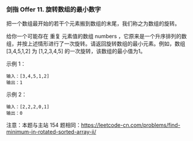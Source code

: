 ### 剑指 Offer 11. 旋转数组的最小数字
把一个数组最开始的若干个元素搬到数组的末尾，我们称之为数组的旋转。

给你一个可能存在 重复 元素值的数组 numbers ，它原来是一个升序排列的数组，并按上述情形进行了一次旋转。请返回旋转数组的最小元素。例如，数组 [3,4,5,1,2] 为 [1,2,3,4,5] 的一次旋转，该数组的最小值为1。

示例 1：

	输入：[3,4,5,1,2]
	输出：1

示例 2：

	输入：[2,2,2,0,1]
	输出：0

注意：本题与主站 154 题相同：https://leetcode-cn.com/problems/find-minimum-in-rotated-sorted-array-ii/

